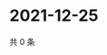 # 2021-12-25

共 0 条

<!-- BEGIN WEIBO -->
<!-- 最后更新时间 Sat Dec 25 2021 10:31:58 GMT+0800 (China Standard Time) -->

<!-- END WEIBO -->
